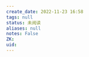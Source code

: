 ```yaml
---
create_date: 2022-11-23 16:58
tags: null
status: 未阅读 
aliases: null
notes: False
ZK: 
uid: 
---
```



